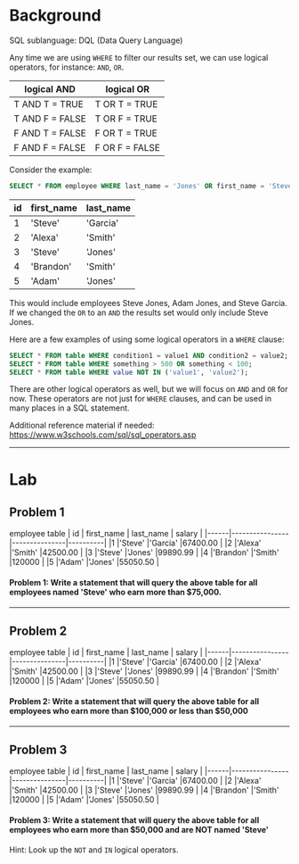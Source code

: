 # Background

SQL sublanguage: DQL (Data Query Language)

Any time we are using `WHERE` to filter our results set, we can use logical operators, for instance: `AND`, `OR`.

| logical AND     | logical OR     |
| --------------- | -------------- |
| T AND T = TRUE  | T OR T = TRUE  |
| T AND F = FALSE | T OR F = TRUE  |
| F AND T = FALSE | F OR T = TRUE  |
| F AND F = FALSE | F OR F = FALSE |

Consider the example:

```sql
SELECT * FROM employee WHERE last_name = 'Jones' OR first_name = 'Steve';
```

| id  | first_name | last_name |
| --- | ---------- | --------- |
| 1   | 'Steve'    | 'Garcia'  |
| 2   | 'Alexa'    | 'Smith'   |
| 3   | 'Steve'    | 'Jones'   |
| 4   | 'Brandon'  | 'Smith'   |
| 5   | 'Adam'     | 'Jones'   |

This would include employees Steve Jones, Adam Jones, and Steve Garcia. If we changed the `OR` to an `AND`
the results set would only include Steve Jones.

Here are a few examples of using some logical operators in a `WHERE` clause:

```sql
SELECT * FROM table WHERE condition1 = value1 AND condition2 = value2;
SELECT * FROM table WHERE something > 500 OR something < 100;
SELECT * FROM table WHERE value NOT IN ('value1', 'value2');
```

There are other logical operators as well, but we will focus on `AND` and `OR` for now. These operators are not just for
`WHERE` clauses, and can be used in many places in a SQL statement.

Additional reference material if needed: https://www.w3schools.com/sql/sql_operators.asp

---

# Lab

## Problem 1

employee table
| id | first_name | last_name | salary |
|------|----------------|---------------|----------|
|1 |'Steve' |'Garcia' |67400.00 |
|2 |'Alexa' |'Smith' |42500.00 |
|3 |'Steve' |'Jones' |99890.99 |
|4 |'Brandon' |'Smith' |120000 |
|5 |'Adam' |'Jones' |55050.50 |

#### Problem 1: Write a statement that will query the above table for all employees named 'Steve' who earn more than $75,000.

---

## Problem 2

employee table
| id | first_name | last_name | salary |
|------|----------------|---------------|----------|
|1 |'Steve' |'Garcia' |67400.00 |
|2 |'Alexa' |'Smith' |42500.00 |
|3 |'Steve' |'Jones' |99890.99 |
|4 |'Brandon' |'Smith' |120000 |
|5 |'Adam' |'Jones' |55050.50 |

#### Problem 2: Write a statement that will query the above table for all employees who earn more than $100,000 or less than $50,000

---

## Problem 3

employee table
| id | first_name | last_name | salary |
|------|----------------|---------------|----------|
|1 |'Steve' |'Garcia' |67400.00 |
|2 |'Alexa' |'Smith' |42500.00 |
|3 |'Steve' |'Jones' |99890.99 |
|4 |'Brandon' |'Smith' |120000 |
|5 |'Adam' |'Jones' |55050.50 |

#### Problem 3: Write a statement that will query the above table for all employees who earn more than $50,000 and are NOT named 'Steve'

Hint: Look up the `NOT` and `IN` logical operators.
